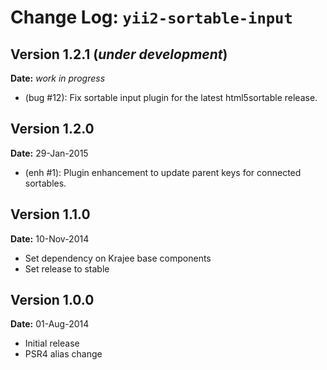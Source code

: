 Change Log: `yii2-sortable-input`
=================================

## Version 1.2.1 (_under development_)

**Date:** _work in progress_

- (bug #12): Fix sortable input plugin for the latest html5sortable release.

## Version 1.2.0

**Date:** 29-Jan-2015

- (enh #1): Plugin enhancement to update parent keys for connected sortables.

## Version 1.1.0

**Date:** 10-Nov-2014

- Set dependency on Krajee base components
- Set release to stable

## Version 1.0.0

**Date:** 01-Aug-2014

- Initial release
- PSR4 alias change